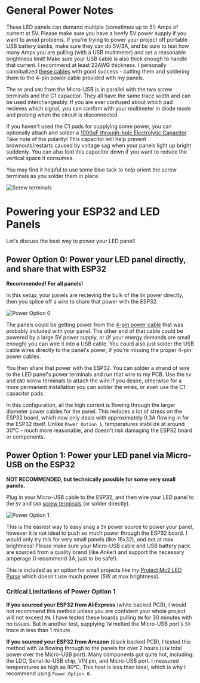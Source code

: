 # General Power Notes
These LED panels can demand multiple (sometimes up to 5!) Amps of current at 5V. Please make sure you have a beefy 5V power supply if you want to avoid problems.  If you're trying to power your project off portable USB battery banks, make sure they can do 5V/3A, and be sure to test how many Amps you are pulling (with a USB multimeter) and set a reasonable brightness limit! Make sure your USB cable is also thick enough to handle that current. I recommend at least 22AWG thickness. I personally cannibalized [these cables](https://smile.amazon.com/gp/product/B011KMSNXM/) with good success - cutting them and soldering them to the 4-pin power cable provided with my panels.

The `5V` and `GND` from the Micro-USB is in parallel with the two screw terminals and the C1 capacitor. They all have the same trace width and can be used interchangeably. If you are ever confused about which pad recieves which signal, you can confirm with your multimeter in diode mode and probing when the circuit is disconnected.

If you haven't used the C1 pads for supplying some power, you can optionally attach and solder a [1000uF through-hole Electrolytic Capacitor](https://www.aliexpress.com/item/32812085542.html). Take note of the polarity! This capacitor will help prevent brownouts/restarts caused by voltage sag when your panels light up bright suddenly. You can also fold this capacitor down if you want to reduce the vertical space it consumes.

You may find it helpful to use some blue tack to help orient the screw terminals as you solder them in place.

![Screw terminals](https://github.com/rorosaurus/esp32-hub75-driver/raw/master/images/power/screw-terminals.jpg)

# Powering your ESP32 and LED Panels
Let's discuss the best way to power your LED panel!

## Power Option 0: Power your LED panel directly, and share that with ESP32
**Recommended! For all panels!**

In this setup, your panels are recieving the bulk of the `5V` power directly, then you splice off a wire to share that power with the ESP32.

![Power Option 0](https://github.com/rorosaurus/esp32-hub75-driver/raw/master/images/power/power-option-0.jpg)

The panels could be getting power from the [4-pin power cable](https://www.aliexpress.com/item/32832930794.html) that was probably included with your panel. The other end of that cable could be powered by a large 5V power supply, or (if your energy demands are small enough) you can wire it into a USB cable. You could also just solder the USB cable wires directly to the panel's power, if you're missing the proper 4-pin power cables.

You then share that power with the ESP32. You can solder a strand of wire to the LED panel's power terminals and run that wire to my PCB. Use the `5V` and `GND` screw terminals to attach the wire if you desire, otherwise for a more permanent installation you can solder the wires, or even use the C1 capacitor pads.

In this configuration, all the high current is flowing through the larger diameter power cables for the panel. This reduces a lot of stress on the ESP32 board, which now only deals with approximately 0.3A flowing in for the ESP32 itself. Unlike `Power Option 1`, temperatures stabilize at around 30°C - much more reasonable, and doesn't risk damaging the ESP32 board or components.

## Power Option 1: Power your LED panel via Micro-USB on the ESP32
**NOT RECOMMENDED, but technically possible for some very small panels.**

Plug in your Micro-USB cable to the ESP32, and then wire your LED panel to the `5V` and `GND` [screw terminals](https://www.aliexpress.com/item/32993227789.html) (or solder directly).

![Power Option 1](https://github.com/rorosaurus/esp32-hub75-driver/raw/master/images/power/power-option-1.jpg)

This is the easiest way to easy snag a `5V` power source to power your panel, however it is not ideal to push so much power through the ESP32 board. I would only try this for very small panels (like 16x32), and not at max brightness! Please make sure your Micro-USB cable and USB battery pack are sourced from a quality brand (like Anker) and support the necessary amperage (I recommend 3A, just to be safe!).

This is included as an option for small projects like my [Project Mc2 LED Purse](https://github.com/rorosaurus/project-mc2-led-purse) which doesn't use much power (5W at max brightness).

### Critical Limitations of Power Option 1
**If you sourced your ESP32 from AliExpress** (white backed PCB), I would not recommend this method unless you are confident your whole project will not exceed `5W`.  I have tested these boards pulling `5W` for 30 minutes with no issues. But in another test, supplying `7W` melted the Micro-USB port's `5V` trace in less than 1 minute.

**If you sourced your ESP32 from Amazon** (black backed PCB), I tested this method with `2A` flowing through to the panels for over 2 hours (`11W` total power over the Micro-USB port). Many components got quite hot, including: the LDO, Serial-to-USB chip, VIN pin, and Micro-USB port. I measured temperatures as high as 90°C. This heat is less than ideal, which is why I recommend using `Power Option 0`.
